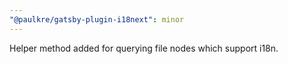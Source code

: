 ```yaml
---
"@paulkre/gatsby-plugin-i18next": minor
---
```


Helper method added for querying file nodes which support i18n.
